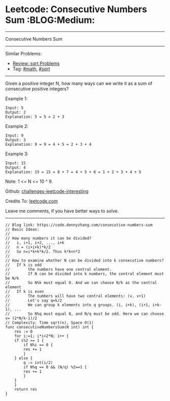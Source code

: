 
# Leetcode: Consecutive Numbers Sum     :BLOG:Medium:

---

Consecutive Numbers Sum  

---

Similar Problems:  

-   [Review: sqrt Problems](https://code.dennyzhang.com/review-sqrt)
-   Tag: [#math](https://code.dennyzhang.com/tag/math), [#sqrt](https://code.dennyzhang.com/tag/sqrt)

---

Given a positive integer N, how many ways can we write it as a sum of consecutive positive integers?  

Example 1:  

    Input: 5
    Output: 2
    Explanation: 5 = 5 = 2 + 3

Example 2:  

    Input: 9
    Output: 3
    Explanation: 9 = 9 = 4 + 5 = 2 + 3 + 4

Example 3:  

    Input: 15
    Output: 4
    Explanation: 15 = 15 = 8 + 7 = 4 + 5 + 6 = 1 + 2 + 3 + 4 + 5

Note: 1 <= N <= 10 ^ 9.  

Github: [challenges-leetcode-interesting](https://github.com/DennyZhang/challenges-leetcode-interesting/tree/master/problems/consecutive-numbers-sum)  

Credits To: [leetcode.com](https://leetcode.com/problems/consecutive-numbers-sum/description/)  

Leave me comments, if you have better ways to solve.  

---

    // Blog link: https://code.dennyzhang.com/consecutive-numbers-sum
    // Basic Ideas:
    //
    // How many numbers it can be divided?
    //   i, i+1, i+2, ..., i+k
    //   n = (i+i+k)*k/2
    //   So n=i*k+k*k/2. Thus k*k<n*2
    //
    // How to examine whether N can be divided into k consecutive numbers?
    //   If k is odd
    //        the numbers have one central element.
    //        If N can be divided into k numbers, the central element must be N/k
    //        So N%k must equal 0. And we can choose N/k as the central element
    //   If k is even
    //        The numbers will have two central elements: (v, v+1)
    //        Let's say q=k/2
    //        We can group k elements into q groups. (i, i+k), (i+1, i+k-1), ...
    //        So N%q must equal 0, and N/q must be odd. Here we can choose v= (2*N/k-1)/2
    // Complexity: Time sqrt(n), Space O(1)
    func consecutiveNumbersSum(N int) int {
        res := 0
        for i:=1; i*i<2*N; i++ {
    	if i%2 == 1 {
    	    if N%i == 0 {
    		res += 1
    	    }
    	} else {
    	    q := int(i/2)
    	    if N%q == 0 && (N/q) %2==1 {
    		res += 1
    	    }
    	}
        }
        return res
    }

